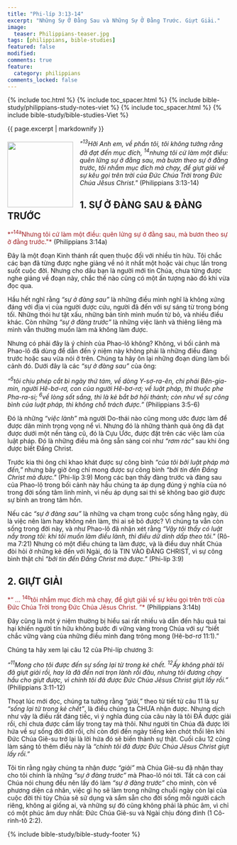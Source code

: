 ```yaml
---
title: "Phi-líp 3:13-14"
excerpt: "Những Sự Ở Đằng Sau và Những Sự Ở Đằng Trước. Giựt Giải."
image:
  teaser: Philippians-teaser.jpg
tags: [philippians, bible-studies]
featured: false
modified:
comments: true
feature:
  category: philippians
comments_locked: false
---
```


{% include toc.html %}
{% include toc_spacer.html %}
{% include bible-study/philippians-study-notes-viet %}
{% include toc_spacer.html %}
{% include bible-study/bible-studies-Viet %}

{{ page.excerpt | markdownify }}

<div>
<p>
<img alt src="{{ site.url }}/assets/images/Philippians-teaser.jpg" style="border: 0px none; margin: 7px 15px 0px 0px; max-width: 100%; height: 148px; padding: 0px; float: left;">
<i>"<sup>13</sup>Hỡi Anh em, về phần tôi, tôi không tưởng rằng đã đạt đến mục đích, <sup>14</sup>nhưng tôi cứ làm một điều: quên lửng sự ở đằng sau, mà bươn theo sự ở đằng trước, tôi nhắm mục đích mà chạy, để giựt giải về sự kêu gọi trên trời của Ðức Chúa Trời trong Ðức Chúa Jêsus Christ."</i> (Philippians 3:13-14)
</p>
</div>

## 1.  SỰ Ở ĐÀNG SAU & ĐÀNG TRƯỚC

<span style="color: rgb(159, 29, 33);">
*“<sup>14a</sup>Nhưng tôi cứ làm một điều: quên lửng sự ở đằng sau,
mà bươn theo sự ở đằng trước."*
</span> (Philippians 3:14a)

Đây là một đoạn Kinh thánh rất quen thuộc đối với nhiều tín hữu. Tôi chắc các bạn đã từng được nghe giảng về nó ít nhất một hoặc vài chục lần trong suốt cuộc đời. Nhưng cho dầu bạn là người mới tin Chúa, chưa từng được nghe giảng về đoạn này, chắc thế nào cũng có một ấn tượng nào đó khi vừa đọc qua.

Hầu hết nghĩ rằng *“sự ở đàng sau”* là những điều mình nghĩ là không xứng đáng với địa vị của người được cứu, người đã đến với sự sáng từ trong bóng tối. Những thói hư tật xấu, những bản tính mình muốn từ bỏ, và nhiều điều khác. Còn những *“sự ở đàng trước”* là những việc lành và thiêng liêng mà mình vẫn thường muốn làm mà không làm được.

Nhưng có phải đây là ý chính của Phao-lô không? Không, vì bối cảnh mà Phao-lô đã dùng để dẫn đến ý niệm này không  phải là những điều đàng trước hoặc sau vừa nói ở trên. Chúng ta hãy ôn lại những đoạn dùng làm bối cảnh đó. Dưới đây là các *“sự ở đàng sau”* của ông:

*“<sup>5</sup>tôi chịu phép cắt bì ngày thứ tám, về dòng Y-sơ-ra-ên, chi phái Bên-gia-min, người Hê-bơ-rơ, con của người Hê-bơ-rơ; về luật pháp, thì thuộc phe Pha-ra-si; <sup>6</sup>về lòng sốt sắng, thì là kẻ bắt bớ hội thánh; còn như về sự công bình của luật pháp, thì không chỗ trách được.”* (Philippians 3:5-6)

Đó là những *“việc lành”* mà người Do-thái nào cũng mong ước được làm để được dân mình trọng vọng nể vì. Nhưng đó là những thành quả ông đã đạt được dưới một nền tảng cũ, đó là Cựu Ước, được đặt trên các việc làm của luật pháp. Đó là những điều mà ông sẵn sàng coi như *“rơm rác”* sau khi ông được biết Đấng Christ.

Trước kia thì ông chỉ khao khát được sự công bình *“của tôi bởi luật pháp mà đến,”* nhưng bây giờ ông chỉ mong được sự công bình *“bởi tin đến Ðấng Christ mà được."* (Phi-líp 3:9) Mong các bạn thấy đàng trước và đàng sau của Phao-lô trong bối cảnh này hầu chúng ta áp dụng đúng ý nghĩa của nó trong đời sống tâm linh mình, vì nếu áp dụng sai thì sẽ không bao giờ được sự bình an trong tâm hồn.

Nếu các *“sự ở đàng sau”* là những va chạm trong cuộc sống hằng ngày, dù là việc nên làm hay không nên làm, thì ai sẽ bỏ được? Vì chúng ta vẫn còn sống trong đời này, và như Phao-lô đã nhận xét rằng *“Vậy tôi thấy có luật nầy trong tôi: khi tôi muốn làm điều lành, thì điều dữ dính dấp theo tôi."* (Rô-ma 7:21) Nhưng có một điều chúng ta làm được, và là điều duy nhất Chúa đòi hỏi ở những kẻ đến với Ngài, đó là TIN VÀO ĐẤNG CHRIST, vì sự công bình thật chỉ *“bởi tin đến Đấng Christ mà được."* (Phi-líp 3:9)

## 2. GIỰT GIẢI 
<span style="color: rgb(159, 29, 33);">
*“ ... <sup>14b</sup>tôi nhắm mục đích mà
chạy, để giựt giải về sự kêu gọi trên trời của Ðức Chúa
Trời trong Ðức Chúa Jêsus Christ.  ”*
</span> (Philippians 3:14b)

Đây cũng là một ý niệm thường bị hiểu sai rất nhiều và dẫn đến hậu quả tai hại khiến người tín hữu không bước đi vững vàng trong Chúa với sự “biết chắc vững vàng của những điều mình đang trông mong (Hê-bơ-rơ 11:1).”

Chúng ta hãy xem lại câu 12 của Phi-líp chương 3:

*“<sup>11</sup>Mong cho tôi được đến sự sống lại từ trong kẻ chết. <sup>12</sup>Ấy không phải tôi đã giựt giải rồi, hay là đã đến nơi trọn lành rồi đâu, nhưng tôi đương chạy hầu cho giựt được, vì chính tôi đã được Ðức Chúa Jêsus Christ giựt lấy rồi.”* (Philippians 3:11-12)

Thoạt lúc mới đọc, chúng ta tưởng rằng *“giải,”* theo từ tiết từ câu 11 là sự *“sống lại từ trong kẻ chết”*, là điều chúng ta CHƯA nhận được. Nhưng dịch như vậy là điều rất đáng tiếc, vì ý nghĩa đúng của câu này là tôi ĐÃ được giải rồi, chỉ chưa được cầm lấy trong tay mà thôi. Như người tin Chúa đã được lời hứa về sự sống đời đời rồi, chỉ còn đợi đến ngày tiếng kèn chót thổi lên khi Đức Chúa Giê-su trở lại là lời hứa đó sẽ biến thành sự thật. Cuối câu 12 cũng làm sáng tỏ thêm điều này là *“chính tôi đã được Ðức Chúa Jêsus Christ giựt lấy rồi.”*

Tôi tin rằng ngày chúng ta nhận được *“giải”* mà Chúa Giê-su đã nhận thay cho tôi chính là những *“sự ở đàng trước”* mà Phao-lô nói tới. Tất cả con cái Chúa nói chung đều nên lấy đó làm *“sự ở đàng trước”* cho mình, còn về phương diện cá nhân, việc gì họ sẽ làm trong những chuỗi ngày còn lại của cuộc đời thì tùy Chúa sẽ sử dụng và sắm sẵn cho đời sống mỗi người cách riêng, không ai giống ai, và những sự đó cũng không phải là phúc âm, vì chỉ có một phúc âm duy nhất: Đức Chúa Giê-su và Ngài chịu đóng đinh (1 Cô-rinh-tô 2:2).  

{% include bible-study/bible-study-footer %}

